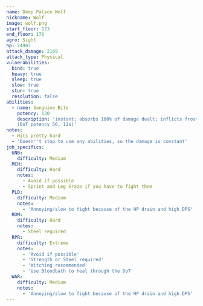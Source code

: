 ```yaml
---
name: Deep Palace Wolf
nickname: Wolf
image: wolf.png
start_floor: 173
end_floor: 176
agro: Sight
hp: 24903
attack_damage: 2169
attack_type: Physical
vulnerabilities:
  bind: true
  heavy: true
  sleep: true
  slow: true
  stun: true
  resolution: false
abilities:
  - name: Sanguine Bite
    potency: 130
    description: 'instant; absorbs 100% of damage dealt; inflicts frostbite
    (DoT potency 50, 12s)'
notes:
  - Hits pretty hard
  - 'Doesn''t stop to use any abilities, so the damage is constant'
job_specifics:
  GNB:
    difficulty: Medium
  MCH:
    difficulty: Hard
    notes:
      - Avoid if possible
      - Sprint and Leg Graze if you have to fight them
  PLD:
    difficulty: Medium
    notes:
      - 'Annoying/slow to fight because of the HP drain and high DPS'
  RDM:
    difficulty: Hard
    notes:
      - Steel required
  RPR:
    difficulty: Extreme
    notes:
      - 'Avoid if possible'
      - 'Strength or Steel required'
      - 'Witching recommended'
      - 'Use Bloodbath to heal through the DoT'
  WAR:
    difficulty: Medium
    notes:
      - 'Annoying/slow to fight because of the HP drain and high DPS'
---
```


